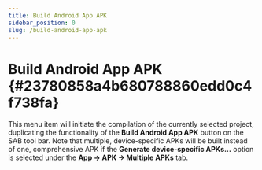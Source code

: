 ```yaml
---
title: Build Android App APK
sidebar_position: 0
slug: /build-android-app-apk
---
```


# Build Android App APK {#23780858a4b680788860edd0c4f738fa}

This menu item will initiate the compilation of the currently selected project, duplicating the functionality of the **Build Android App APK** button on the SAB tool bar. Note that multiple, device-specific APKs will be built instead of one, comprehensive APK if the **Generate device-specific APKs…** option is selected under the **App → APK → Multiple APKs** tab.

